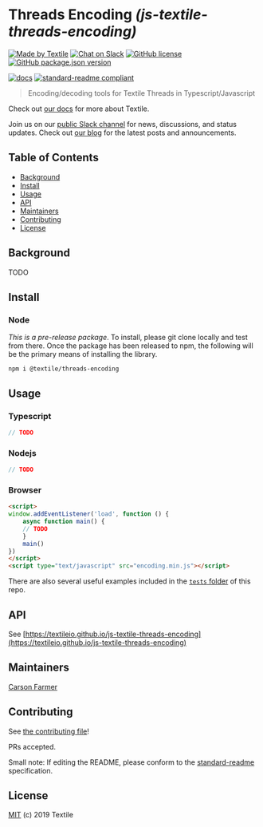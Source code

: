 # Threads Encoding _(js-textile-threads-encoding)_

[![Made by Textile](https://img.shields.io/badge/made%20by-Textile-informational.svg?style=flat-square)](https://textile.io)
[![Chat on Slack](https://img.shields.io/badge/slack-slack.textile.io-informational.svg?style=flat-square)](https://slack.textile.io)
[![GitHub license](https://img.shields.io/github/license/textileio/js-textile-threads-encoding.svg?style=flat-square)](./LICENSE)
[![GitHub package.json version](https://img.shields.io/github/package-json/v/textileio/js-textile-threads-encoding.svg?style=popout-square)](./package.json)
<!-- [![npm (scoped)](https://img.shields.io/npm/v/@textile/ipfs-lite.svg?style=popout-square)](https://www.npmjs.com/package/@textile/wallet) -->
<!-- [![Release](https://img.shields.io/github/release/textileio/js-textile-threads-encoding.svg?style=flat-square)](https://github.com/textileio/js-textile-threads-encoding/releases/latest) -->
<!-- [![CircleCI branch](https://img.shields.io/circleci/project/github/textileio/js-textile-threads-encoding/master.svg?style=flat-square)](https://circleci.com/gh/textileio/js-textile-threads-encoding) -->
[![docs](https://img.shields.io/badge/docs-master-success.svg?style=popout-square)](https://textileio.github.io/js-textile-threads-encoding/)
[![standard-readme compliant](https://img.shields.io/badge/standard--readme-OK-green.svg?style=flat-square)](https://github.com/RichardLitt/standard-readme)

> Encoding/decoding tools for Textile Threads in Typescript/Javascript

Check out [our docs](https://docs.textile.io/) for more about Textile.

Join us on our [public Slack channel](https://slack.textile.io/) for news, discussions, and status updates. Check out [our blog](https://medium.com/textileio) for the latest posts and announcements.

## Table of Contents

- [Background](#background)
- [Install](#install)
- [Usage](#usage)
- [API](#api)
- [Maintainers](#maintainers)
- [Contributing](#contributing)
- [License](#license)

## Background

TODO

## Install

### Node

*This is a pre-release package*. To install, please git clone locally and test from there. Once the package has been released to npm, the following will be the primary means of installing the library.

```
npm i @textile/threads-encoding
```

## Usage

### Typescript

```typescript
// TODO
```

### Nodejs

```javascript
// TODO
```

### Browser

```html
<script>
window.addEventListener('load', function () {
    async function main() {
    // TODO
    }
    main()
})
</script>
<script type="text/javascript" src="encoding.min.js"></script>
```

There are also several useful examples included in the [`tests` folder](https://github.com/textileio/js-textile-threads-encoding/tree/master/tests) of this repo.

## API

See [https://textileio.github.io/js-textile-threads-encoding](https://textileio.github.io/js-textile-threads-encoding)

## Maintainers

[Carson Farmer](https://github.com/carsonfarmer)

## Contributing

See [the contributing file](CONTRIBUTING.md)!

PRs accepted.

Small note: If editing the README, please conform to the [standard-readme](https://github.com/RichardLitt/standard-readme) specification.

## License

[MIT](LICENSE) (c) 2019 Textile
